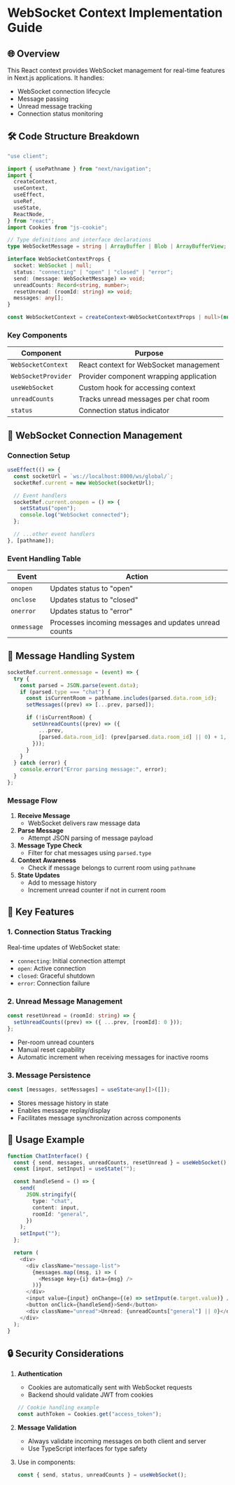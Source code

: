 # WebSocket Context Implementation Guide

## 🌐 Overview

This React context provides WebSocket management for real-time features in Next.js applications. It handles:

- WebSocket connection lifecycle
- Message passing
- Unread message tracking
- Connection status monitoring

## 🛠️ Code Structure Breakdown

```typescript
"use client";

import { usePathname } from "next/navigation";
import {
  createContext,
  useContext,
  useEffect,
  useRef,
  useState,
  ReactNode,
} from "react";
import Cookies from "js-cookie";

// Type definitions and interface declarations
type WebSocketMessage = string | ArrayBuffer | Blob | ArrayBufferView;

interface WebSocketContextProps {
  socket: WebSocket | null;
  status: "connecting" | "open" | "closed" | "error";
  send: (message: WebSocketMessage) => void;
  unreadCounts: Record<string, number>;
  resetUnread: (roomId: string) => void;
  messages: any[];
}

const WebSocketContext = createContext<WebSocketContextProps | null>(null);
```

### Key Components

| Component           | Purpose                                 |
| ------------------- | --------------------------------------- |
| `WebSocketContext`  | React context for WebSocket management  |
| `WebSocketProvider` | Provider component wrapping application |
| `useWebSocket`      | Custom hook for accessing context       |
| `unreadCounts`      | Tracks unread messages per chat room    |
| `status`            | Connection status indicator             |

## 🔌 WebSocket Connection Management

### Connection Setup

```typescript
useEffect(() => {
  const socketUrl = `ws://localhost:8000/ws/global/`;
  socketRef.current = new WebSocket(socketUrl);

  // Event handlers
  socketRef.current.onopen = () => {
    setStatus("open");
    console.log("WebSocket connected");
  };

  // ...other event handlers
}, [pathname]);
```

### Event Handling Table

| Event       | Action                                                |
| ----------- | ----------------------------------------------------- |
| `onopen`    | Updates status to "open"                              |
| `onclose`   | Updates status to "closed"                            |
| `onerror`   | Updates status to "error"                             |
| `onmessage` | Processes incoming messages and updates unread counts |

## 📨 Message Handling System

```typescript
socketRef.current.onmessage = (event) => {
  try {
    const parsed = JSON.parse(event.data);
    if (parsed.type === "chat") {
      const isCurrentRoom = pathname.includes(parsed.data.room_id);
      setMessages((prev) => [...prev, parsed]);

      if (!isCurrentRoom) {
        setUnreadCounts((prev) => ({
          ...prev,
          [parsed.data.room_id]: (prev[parsed.data.room_id] || 0) + 1,
        }));
      }
    }
  } catch (error) {
    console.error("Error parsing message:", error);
  }
};
```

### Message Flow

1. **Receive Message**
   - WebSocket delivers raw message data
2. **Parse Message**
   - Attempt JSON parsing of message payload
3. **Message Type Check**
   - Filter for chat messages using `parsed.type`
4. **Context Awareness**
   - Check if message belongs to current room using `pathname`
5. **State Updates**
   - Add to message history
   - Increment unread counter if not in current room

## 🎯 Key Features

### 1. Connection Status Tracking

Real-time updates of WebSocket state:

- `connecting`: Initial connection attempt
- `open`: Active connection
- `closed`: Graceful shutdown
- `error`: Connection failure

### 2. Unread Message Management

```typescript
const resetUnread = (roomId: string) => {
  setUnreadCounts((prev) => ({ ...prev, [roomId]: 0 }));
};
```

- Per-room unread counters
- Manual reset capability
- Automatic increment when receiving messages for inactive rooms

### 3. Message Persistence

```typescript
const [messages, setMessages] = useState<any[]>([]);
```

- Stores message history in state
- Enables message replay/display
- Facilitates message synchronization across components

## 🚀 Usage Example

```typescript
function ChatInterface() {
  const { send, messages, unreadCounts, resetUnread } = useWebSocket();
  const [input, setInput] = useState("");

  const handleSend = () => {
    send(
      JSON.stringify({
        type: "chat",
        content: input,
        roomId: "general",
      })
    );
    setInput("");
  };

  return (
    <div>
      <div className="message-list">
        {messages.map((msg, i) => (
          <Message key={i} data={msg} />
        ))}
      </div>
      <input value={input} onChange={(e) => setInput(e.target.value)} />
      <button onClick={handleSend}>Send</button>
      <div className="unread">Unread: {unreadCounts["general"] || 0}</div>
    </div>
  );
}
```

## 🔒 Security Considerations

1. **Authentication**
   - Cookies are automatically sent with WebSocket requests
   - Backend should validate JWT from cookies
   ```typescript
   // Cookie handling example
   const authToken = Cookies.get("access_token");
   ```
2. **Message Validation**

   - Always validate incoming messages on both client and server
   - Use TypeScript interfaces for type safety

3. Use in components:
   ```typescript
   const { send, status, unreadCounts } = useWebSocket();
   ```
